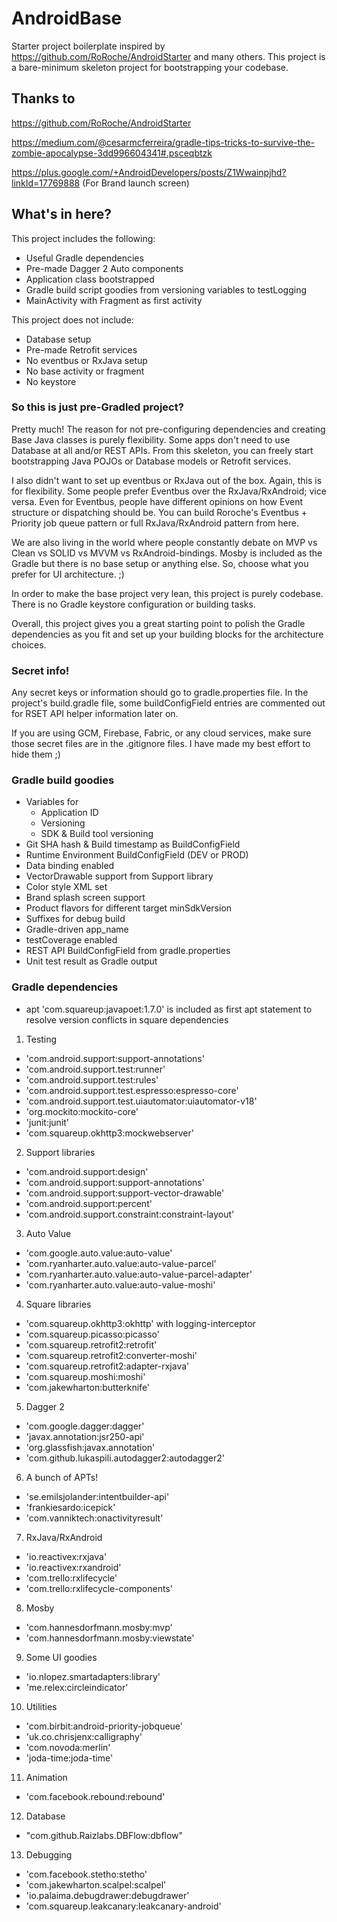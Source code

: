 # AndroidBase
Starter project boilerplate inspired by https://github.com/RoRoche/AndroidStarter and many others. This project is a bare-minimum skeleton project for bootstrapping your codebase.

## Thanks to
https://github.com/RoRoche/AndroidStarter

https://medium.com/@cesarmcferreira/gradle-tips-tricks-to-survive-the-zombie-apocalypse-3dd996604341#.psceqbtzk

https://plus.google.com/+AndroidDevelopers/posts/Z1Wwainpjhd?linkId=17769888 (For Brand launch screen)


## What's in here?
This project includes the following:
* Useful Gradle dependencies
* Pre-made Dagger 2 Auto components
* Application class bootstrapped
* Gradle build script goodies from versioning variables to testLogging
* MainActivity with Fragment as first activity

This project does not include:
* Database setup
* Pre-made Retrofit services
* No eventbus or RxJava setup
* No base activity or fragment
* No keystore

### So this is just pre-Gradled project?
Pretty much! The reason for not pre-configuring dependencies and creating Base Java classes is purely flexibility. 
Some apps don't need to use Database at all and/or REST APIs. From this skeleton, you can freely start bootstrapping Java POJOs or Database models or Retrofit services.

I also didn't want to set up eventbus or RxJava out of the box. Again, this is for flexibility. Some people prefer Eventbus over the RxJava/RxAndroid; vice versa. Even for Eventbus, people have different opinions on how Event structure or dispatching should be. You can build Roroche's Eventbus + Priority job queue pattern or full RxJava/RxAndroid pattern from here. 

We are also living in the world where people constantly debate on MVP vs Clean vs SOLID vs MVVM vs RxAndroid-bindings. Mosby is included as the Gradle but there is no base setup or anything else. So, choose what you prefer for UI architecture. ;)

In order to make the base project very lean, this project is purely codebase. There is no Gradle keystore configuration or building tasks.

Overall, this project gives you a great starting point to polish the Gradle dependencies as you fit and set up your building blocks for the architecture choices.

### Secret info!
Any secret keys or information should go to gradle.properties file. In the project's build.gradle file, some buildConfigField entries are commented out for RSET API helper information later on.

If you are using GCM, Firebase, Fabric, or any cloud services, make sure those secret files are in the .gitignore files. I have made my best effort to hide them ;)

### Gradle build goodies
* Variables for
  * Application ID
  * Versioning
  * SDK & Build tool versioning
* Git SHA hash & Build timestamp as BuildConfigField
* Runtime Environment BuildConfigField (DEV or PROD)
* Data binding enabled
* VectorDrawable support from Support library
* Color style XML set
* Brand splash screen support
* Product flavors for different target minSdkVersion
* Suffixes for debug build
* Gradle-driven app_name
* testCoverage enabled
* REST API BuildConfigField from gradle.properties
* Unit test result as Gradle output

### Gradle dependencies

* apt 'com.squareup:javapoet:1.7.0' is included as first apt statement to resolve version conflicts in square dependencies

1. Testing
  * 'com.android.support:support-annotations'
  * 'com.android.support.test:runner'
  * 'com.android.support.test:rules'
  * 'com.android.support.test.espresso:espresso-core'
  * 'com.android.support.test.uiautomator:uiautomator-v18'
  * 'org.mockito:mockito-core'
  * 'junit:junit'
  * 'com.squareup.okhttp3:mockwebserver'

2. Support libraries
  * 'com.android.support:design'
  * 'com.android.support:support-annotations'
  * 'com.android.support:support-vector-drawable'
  * 'com.android.support:percent'
  * 'com.android.support.constraint:constraint-layout'

3. Auto Value
  * 'com.google.auto.value:auto-value'
  * 'com.ryanharter.auto.value:auto-value-parcel'
  * 'com.ryanharter.auto.value:auto-value-parcel-adapter'
  * 'com.ryanharter.auto.value:auto-value-moshi'

4. Square libraries
  * 'com.squareup.okhttp3:okhttp' with logging-interceptor
  * 'com.squareup.picasso:picasso'
  * 'com.squareup.retrofit2:retrofit'
  * 'com.squareup.retrofit2:converter-moshi'
  * 'com.squareup.retrofit2:adapter-rxjava'
  * 'com.squareup.moshi:moshi'
  * 'com.jakewharton:butterknife'

5. Dagger 2
  * 'com.google.dagger:dagger'
  * 'javax.annotation:jsr250-api'
  * 'org.glassfish:javax.annotation'
  * 'com.github.lukaspili.autodagger2:autodagger2'

6. A bunch of APTs!
  * 'se.emilsjolander:intentbuilder-api'
  * 'frankiesardo:icepick'
  * 'com.vanniktech:onactivityresult'

7. RxJava/RxAndroid
  * 'io.reactivex:rxjava'
  * 'io.reactivex:rxandroid'
  * 'com.trello:rxlifecycle'
  * 'com.trello:rxlifecycle-components'

8. Mosby
  * 'com.hannesdorfmann.mosby:mvp'
  * 'com.hannesdorfmann.mosby:viewstate'

9. Some UI goodies
  * 'io.nlopez.smartadapters:library'
  * 'me.relex:circleindicator'

10. Utilities
  * 'com.birbit:android-priority-jobqueue'
  * 'uk.co.chrisjenx:calligraphy'
  * 'com.novoda:merlin'
  * 'joda-time:joda-time'

11. Animation
  * 'com.facebook.rebound:rebound'

12. Database
  * "com.github.Raizlabs.DBFlow:dbflow"

13. Debugging
  * 'com.facebook.stetho:stetho'
  * 'com.jakewharton.scalpel:scalpel'
  * 'io.palaima.debugdrawer:debugdrawer'
  * 'com.squareup.leakcanary:leakcanary-android'
